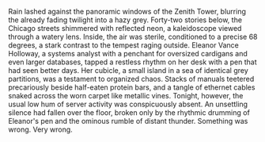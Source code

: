Rain lashed against the panoramic windows of the Zenith Tower, blurring the already fading twilight into a hazy grey.  Forty-two stories below, the Chicago streets shimmered with reflected neon, a kaleidoscope viewed through a watery lens.  Inside, the air was sterile, conditioned to a precise 68 degrees, a stark contrast to the tempest raging outside.  Eleanor Vance Holloway, a systems analyst with a penchant for oversized cardigans and even larger databases, tapped a restless rhythm on her desk with a pen that had seen better days.  Her cubicle, a small island in a sea of identical grey partitions, was a testament to organized chaos.  Stacks of manuals teetered precariously beside half-eaten protein bars, and a tangle of ethernet cables snaked across the worn carpet like metallic vines.  Tonight, however, the usual low hum of server activity was conspicuously absent.  An unsettling silence had fallen over the floor, broken only by the rhythmic drumming of Eleanor's pen and the ominous rumble of distant thunder.  Something was wrong.  Very wrong.
